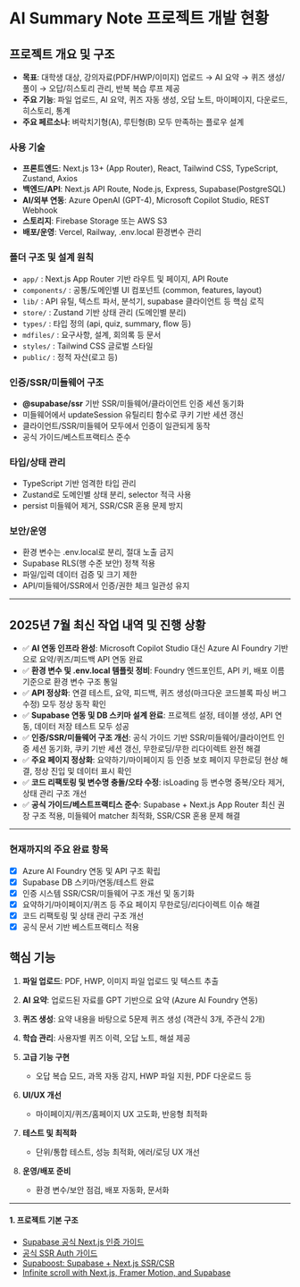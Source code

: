 # AI Summary Note 프로젝트 개발 현황

## 프로젝트 개요 및 구조

- **목표**: 대학생 대상, 강의자료(PDF/HWP/이미지) 업로드 → AI 요약 → 퀴즈 생성/풀이 → 오답/히스토리 관리, 반복 복습 루프 제공
- **주요 기능**: 파일 업로드, AI 요약, 퀴즈 자동 생성, 오답 노트, 마이페이지, 다운로드, 히스토리, 통계
- **주요 페르소나**: 벼락치기형(A), 루틴형(B) 모두 만족하는 플로우 설계

### 사용 기술

- **프론트엔드**: Next.js 13+ (App Router), React, Tailwind CSS, TypeScript, Zustand, Axios
- **백엔드/API**: Next.js API Route, Node.js, Express, Supabase(PostgreSQL)
- **AI/외부 연동**: Azure OpenAI (GPT-4), Microsoft Copilot Studio, REST Webhook
- **스토리지**: Firebase Storage 또는 AWS S3
- **배포/운영**: Vercel, Railway, .env.local 환경변수 관리

### 폴더 구조 및 설계 원칙

- `app/` : Next.js App Router 기반 라우트 및 페이지, API Route
- `components/` : 공통/도메인별 UI 컴포넌트 (common, features, layout)
- `lib/` : API 유틸, 텍스트 파서, 분석기, supabase 클라이언트 등 핵심 로직
- `store/` : Zustand 기반 상태 관리 (도메인별 분리)
- `types/` : 타입 정의 (api, quiz, summary, flow 등)
- `mdfiles/` : 요구사항, 설계, 회의록 등 문서
- `styles/` : Tailwind CSS 글로벌 스타일
- `public/` : 정적 자산(로고 등)

### 인증/SSR/미들웨어 구조

- **@supabase/ssr** 기반 SSR/미들웨어/클라이언트 인증 세션 동기화
- 미들웨어에서 updateSession 유틸리티 함수로 쿠키 기반 세션 갱신
- 클라이언트/SSR/미들웨어 모두에서 인증이 일관되게 동작
- 공식 가이드/베스트프랙티스 준수

### 타입/상태 관리

- TypeScript 기반 엄격한 타입 관리
- Zustand로 도메인별 상태 분리, selector 적극 사용
- persist 미들웨어 제거, SSR/CSR 혼용 문제 방지

### 보안/운영

- 환경 변수는 .env.local로 분리, 절대 노출 금지
- Supabase RLS(행 수준 보안) 정책 적용
- 파일/입력 데이터 검증 및 크기 제한
- API/미들웨어/SSR에서 인증/권한 체크 일관성 유지

---

## 2025년 7월 최신 작업 내역 및 진행 상황

- ✅ **AI 연동 인프라 완성**: Microsoft Copilot Studio 대신 Azure AI Foundry 기반으로 요약/퀴즈/피드백 API 연동 완료
- ✅ **환경 변수 및 .env.local 템플릿 정비**: Foundry 엔드포인트, API 키, 배포 이름 기준으로 환경 변수 구조 통일
- ✅ **API 정상화**: 연결 테스트, 요약, 피드백, 퀴즈 생성(마크다운 코드블록 파싱 버그 수정) 모두 정상 동작 확인
- ✅ **Supabase 연동 및 DB 스키마 설계 완료**: 프로젝트 설정, 테이블 생성, API 연동, 데이터 저장 테스트 모두 성공
- ✅ **인증/SSR/미들웨어 구조 개선**: 공식 가이드 기반 SSR/미들웨어/클라이언트 인증 세션 동기화, 쿠키 기반 세션 갱신, 무한로딩/무한 리다이렉트 완전 해결
- ✅ **주요 페이지 정상화**: 요약하기/마이페이지 등 인증 보호 페이지 무한로딩 현상 해결, 정상 진입 및 데이터 표시 확인
- ✅ **코드 리팩토링 및 변수명 충돌/오타 수정**: isLoading 등 변수명 중복/오타 제거, 상태 관리 구조 개선
- ✅ **공식 가이드/베스트프랙티스 준수**: Supabase + Next.js App Router 최신 권장 구조 적용, 미들웨어 matcher 최적화, SSR/CSR 혼용 문제 해결

---

### 현재까지의 주요 완료 항목

- [x] Azure AI Foundry 연동 및 API 구조 확립
- [x] Supabase DB 스키마/연동/테스트 완료
- [x] 인증 시스템 SSR/CSR/미들웨어 구조 개선 및 동기화
- [x] 요약하기/마이페이지/퀴즈 등 주요 페이지 무한로딩/리다이렉트 이슈 해결
- [x] 코드 리팩토링 및 상태 관리 구조 개선
- [x] 공식 문서 기반 베스트프랙티스 적용

## 핵심 기능

1. **파일 업로드**: PDF, HWP, 이미지 파일 업로드 및 텍스트 추출
2. **AI 요약**: 업로드된 자료를 GPT 기반으로 요약 (Azure AI Foundry 연동)
3. **퀴즈 생성**: 요약 내용을 바탕으로 5문제 퀴즈 생성 (객관식 3개, 주관식 2개)
4. **학습 관리**: 사용자별 퀴즈 이력, 오답 노트, 해설 제공

5. **고급 기능 구현**
   - 오답 복습 모드, 과목 자동 감지, HWP 파일 지원, PDF 다운로드 등
6. **UI/UX 개선**
   - 마이페이지/퀴즈/홈페이지 UX 고도화, 반응형 최적화
7. **테스트 및 최적화**
   - 단위/통합 테스트, 성능 최적화, 에러/로딩 UX 개선
8. **운영/배포 준비**
   - 환경 변수/보안 점검, 배포 자동화, 문서화

---

#### 1. 프로젝트 기본 구조

- [Supabase 공식 Next.js 인증 가이드](https://supabase.com/docs/guides/auth/auth-helpers/nextjs#managing-session-with-middleware)
- [공식 SSR Auth 가이드](https://supabase.com/docs/guides/auth/server-side/nextjs)
- [Supaboost: Supabase + Next.js SSR/CSR](https://www.supaboost.dev/blog/supabase-server-side-rendering-nextjs)
- [Infinite scroll with Next.js, Framer Motion, and Supabase](https://supabase.com/blog/infinite-scroll-with-nextjs-framer-motion)
